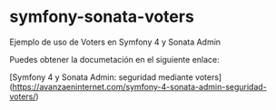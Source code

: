 # symfony-sonata-voters

Ejemplo de uso de Voters en Symfony 4 y Sonata Admin

Puedes obtener la documetación en el siguiente enlace:

[Symfony 4 y Sonata Admin: seguridad mediante voters] (https://avanzaeninternet.com/symfony-4-sonata-admin-seguridad-voters/)


